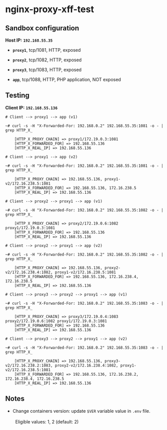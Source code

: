 # nginx-proxy-xff-test #

## Sandbox configuration ##

**Host IP:** **`192.168.55.35`**

- **`proxy1`**, tcp/1081, HTTP, exposed

- **`proxy2`**, tcp/1082, HTTP, exposed

- **`proxy3`**, tcp/1083, HTTP, exposed

- **`app`**, tcp/1088, HTTP, PHP application, NOT exposed

## Testing ##

**Client IP:** **`192.168.55.136`**

```
# Client --> proxy1 --> app (v1)

~# curl -s -H "X-Forwarded-For: 192.168.0.2" 192.168.55.35:1081 -o - | grep HTTP_X_
```
```
    [HTTP_X_PROXY_CHAIN] => proxy1/172.19.0.3:1081
    [HTTP_X_FORWARDED_FOR] => 192.168.55.136
    [HTTP_X_REAL_IP] => 192.168.55.136
```

```
# Client --> proxy1 --> app (v2)

~# curl -s -H "X-Forwarded-For: 192.168.0.2" 192.168.55.35:1081 -o - | grep HTTP_X_
```
```
    [HTTP_X_PROXY_CHAIN] => 192.168.55.136, proxy1-v2/172.16.238.5:1081
    [HTTP_X_FORWARDED_FOR] => 192.168.55.136, 172.16.238.5
    [HTTP_X_REAL_IP] => 192.168.55.136
```

```
# Client --> proxy2 --> proxy1 --> app (v1)

~# curl -s -H "X-Forwarded-For: 192.168.0.2" 192.168.55.35:1082 -o - | grep HTTP_X_
```
```
    [HTTP_X_PROXY_CHAIN] => proxy2/172.19.0.6:1082 proxy1/172.19.0.3:1081
    [HTTP_X_FORWARDED_FOR] => 192.168.55.136
    [HTTP_X_REAL_IP] => 192.168.55.136
```

```
# Client --> proxy2 --> proxy1 --> app (v2)

~# curl -s -H "X-Forwarded-For: 192.168.0.2" 192.168.55.35:1082 -o - | grep HTTP_X_
```
```
    [HTTP_X_PROXY_CHAIN] => 192.168.55.136, proxy2-v2/172.16.238.4:1082, proxy1-v2/172.16.238.5:1081
    [HTTP_X_FORWARDED_FOR] => 192.168.55.136, 172.16.238.4, 172.16.238.5
    [HTTP_X_REAL_IP] => 192.168.55.136
```

```
# Client --> proxy3 --> proxy2 --> proxy1 --> app (v1)

~# curl -s -H "X-Forwarded-For: 192.168.0.2" 192.168.55.35:1083 -o - | grep HTTP_X_
```
```
    [HTTP_X_PROXY_CHAIN] => proxy3/172.19.0.4:1083 proxy2/172.19.0.6:1082 proxy1/172.19.0.3:1081
    [HTTP_X_FORWARDED_FOR] => 192.168.55.136
    [HTTP_X_REAL_IP] => 192.168.55.136
```

```
# Client --> proxy3 --> proxy2 --> proxy1 --> app (v2)

~# curl -s -H "X-Forwarded-For: 192.168.0.2" 192.168.55.35:1083 -o - | grep HTTP_X_
```
```
    [HTTP_X_PROXY_CHAIN] => 192.168.55.136, proxy3-v2/172.16.238.2:1083, proxy2-v2/172.16.238.4:1082, proxy1-v2/172.16.238.5:1081
    [HTTP_X_FORWARDED_FOR] => 192.168.55.136, 172.16.238.2, 172.16.238.4, 172.16.238.5
    [HTTP_X_REAL_IP] => 192.168.55.136
```

## Notes ##

* Change containers version: update `$VER` variable value in `.env` file.\
&nbsp;\
&nbsp;&nbsp;Eligible values: 1, 2 (default: 2)
